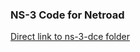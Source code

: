 ### NS-3 Code for Netroad

[Direct link to ns-3-dce folder](net-next-nuse/tools/testing/libos/buildtop/source/ns-3-dce/)
